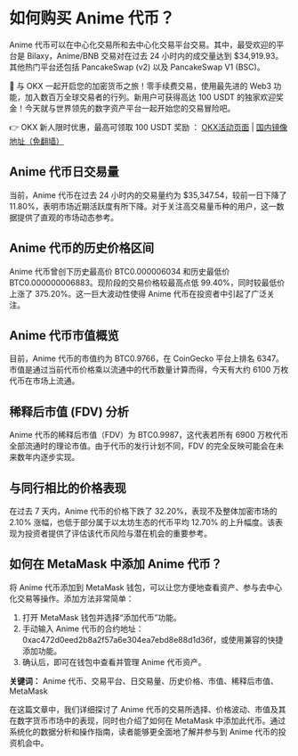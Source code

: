 # 如何购买 Anime 代币？

Anime 代币可以在中心化交易所和去中心化交易平台交易。其中，最受欢迎的平台是 Bilaxy，Anime/BNB 交易对在过去 24 小时内的成交量达到 $34,919.93。其他热门平台还包括 PancakeSwap (v2) 以及 PancakeSwap V1 (BSC)。

🚀 与 OKX 一起开启您的加密货币之旅！零手续费交易，使用最先进的 Web3 功能，加入数百万全球交易者的行列。新用户可获得高达 100 USDT 的独家欢迎奖金！今天就与世界领先的数字资产平台一起开始您的交易冒险吧。

👉 OKX 新人限时优惠，最高可领取 100 USDT 奖励 ： [OKX活动页面](https://bit.ly/OKXe) | [国内镜像地址（免翻墙）](https://bit.ly/okX)

## Anime 代币日交易量

当前，Anime 代币在过去 24 小时内的交易量约为 $35,347.54，较前一日下降了 11.80%，表明市场近期活跃度有所下降。对于关注高交易量币种的用户，这一数据提供了直观的市场动态参考。

## Anime 代币的历史价格区间

Anime 代币曾创下历史最高价 BTC0.000006034 和历史最低价 BTC0.000000006883。现阶段的交易价格较最高点低 99.40%，同时较最低价上涨了 375.20%。这一巨大波动性使得 Anime 代币在投资者中引起了广泛关注。

## Anime 代币市值概览

目前，Anime 代币的市值约为 BTC0.9766，在 CoinGecko 平台上排名 6347。市值是通过当前代币价格乘以流通中的代币数量计算而得，今天有大约 6100 万枚代币在市场上流通。

## 稀释后市值 (FDV) 分析

Anime 代币的稀释后市值（FDV）为 BTC0.9987，这代表若所有 6900 万枚代币全部流通时的理论市值。由于代币的发行计划不同，FDV 的完全反映可能会在未来数年内逐步实现。

## 与同行相比的价格表现

在过去 7 天内，Anime 代币的价格下跌了 32.20%，表现不及整体加密市场的 2.10% 涨幅，也低于部分属于以太坊生态的代币平均 12.70% 的上升幅度。该表现为投资者提供了评估该代币风险与潜在机会的重要参考。

## 如何在 MetaMask 中添加 Anime 代币？

将 Anime 代币添加到 MetaMask 钱包，可以让您方便地查看资产、参与去中心化交易等操作。添加方法非常简单：
1. 打开 MetaMask 钱包并选择“添加代币”功能。
2. 手动输入 Anime 代币的合约地址：0xac472d0eed2b8a2f57a6e304ea7ebd8e88d1d36f，或使用兼容的快捷添加功能。
3. 确认后，即可在钱包中查看并管理 Anime 代币资产。

**关键词：** Anime 代币、交易平台、日交易量、历史价格、市值、稀释后市值、MetaMask

在这篇文章中，我们详细探讨了 Anime 代币的交易所选择、价格波动、市值及其在数字货币市场中的表现，同时也介绍了如何在 MetaMask 中添加此代币。通过系统化的数据分析和操作指南，读者能够更全面地了解并参与到 Anime 代币的投资机会中。
